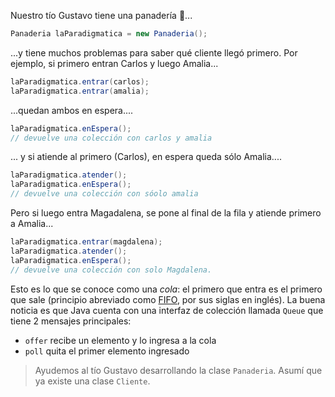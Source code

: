 Nuestro tío Gustavo tiene una panadería :bread:...

```java
Panaderia laParadigmatica = new Panaderia();
```

...y tiene muchos problemas para saber qué cliente llegó primero. Por ejemplo, si primero entran Carlos y luego Amalia...

```java
laParadigmatica.entrar(carlos);
laParadigmatica.entrar(amalia);
```

...quedan ambos en espera....

```java
laParadigmatica.enEspera();
// devuelve una colección con carlos y amalia
```

... y si atiende al primero (Carlos), en espera queda sólo Amalia....

```java
laParadigmatica.atender();
laParadigmatica.enEspera();
// devuelve una colección con sóolo amalia
```

Pero si luego entra Magadalena, se pone al final de la fila y atiende primero a Amalia...

```java
laParadigmatica.entrar(magdalena);
laParadigmatica.atender();
laParadigmatica.enEspera();
// devuelve una colección con solo Magdalena.
```

Esto es lo que se conoce como una _cola_: el primero que entra es el primero que sale (principio abreviado como [FIFO](https://es.wikipedia.org/wiki/First_in,_first_out), por sus siglas en inglés). La buena noticia es que Java cuenta con una interfaz de colección llamada `Queue` que tiene 2 mensajes principales:

* `offer` recibe un elemento y lo ingresa a la cola
* `poll` quita el primer elemento ingresado

> Ayudemos al tío Gustavo desarrollando la clase `Panaderia`. Asumí que ya existe una clase `Cliente`. 

